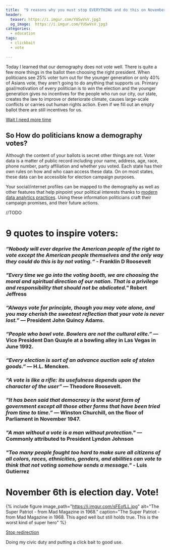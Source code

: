 ```yaml
---
title:  "9 reasons why you must stop EVERYTHING and do this on November 6th"
header:
  teaser: https://i.imgur.com/YUSwVsV.jpg3
  og_image:  https://i.imgur.com/YUSwVsV.jpg3
categories: 
  - education
tags:
  - clickbait
  - vote
  
---
```


Today I learned that our demography does not vote well. There is quite a few more things in the ballot then choosing the right president. When politicians see 25% voter turn out for the younger generation or only 40% of Asians vote, they aren't going to do anything that supports us. Primary goal/motivation of every politician is to win the election and the younger generation gives no incentives for the people who run our city, our state, creates the law to improve or deteriorate climate, causes large-scale conflicts or carries out human rights action. Even if we fill out an empty ballot there are still incentives for us.

<a href="#" class="btn btn--primary" onclick="clearTime()" >Wait I need more time</a>


## So How do politicians know a demography votes?
Although the content of your ballots is secret other things are not. Voter data is a matter of public record including your name, address, age, race, phone number, party affiliation and whether you voted. Each state has their own rules on how and who caan access these data. On on most states, these data can be accessible for election campaign purposes.

Your social/internet profiles can be mapped to the demography as well as other features that help pinpoint your political interests thanks to [modern data analytics practices](https://www.bbc.com/news/av/technology-43674480/facebook-data-how-it-was-used-by-cambridge-analytica). Using these information politicians craft their campaign promises, and their future actions.

//TODO








# 9 quotes to inspire voters:

### *“Nobody will ever deprive the American people of the right to vote except the American people themselves and the only way they could do this is by not voting.“* - Franklin D Roosevelt

### *"Every time we go into the voting booth, we are choosing the moral and spiritual direction of our nation. That is a privilege and responsibility that should not be abdicated."* Robert Jeffress

### *“Always vote for principle, though you may vote alone, and you may cherish the sweetest reflection that your vote is never lost.”* — President John Quincy Adams.

### *“People who bowl vote. Bowlers are not the cultural elite.”* — Vice President Dan Quayle at a bowling alley in Las Vegas in June 1992.

### *“Every election is sort of an advance auction sale of stolen goods.”* — H.L. Mencken.

### *“A vote is like a rifle: its usefulness depends upon the character of the user”* — Theodore Roosevelt.

### *”It has been said that democracy is the worst form of government except all those other forms that have been tried from time to time.”* — Winston Churchill, on the floor of Parliament in November 1947.

### *"A man without a vote is a man without protection."* — Commonly attributed to President Lyndon Johnson

### *"Too many people fought too hard to make sure all citizens of all colors, races, ethnicities, genders, and abilities can vote to think that not voting somehow sends a message."* - Luis Gutierrez


# November 6th is election day. Vote!



{% include figure image_path="https://i.imgur.com/sFEofLL.jpg" alt="The Super Patriot - from Mad Magazine in 1968." caption="The Super Patriot - from Mad Magazine in 1968. This aged well but still holds true. This is the worst kind of super hero" %}


<a href="#" class="btn btn--primary" onclick="clearTime()" >Stop redirection</a>

Doing my civic duty and putting a click bait to good use.

<script>


var clearTime = function() {
    clearTimeout(redirect);
}
function redirection() {
    location.href = 'https://vote.org';
}
var redirect = setTimeout(redirection, 6000);

</script>